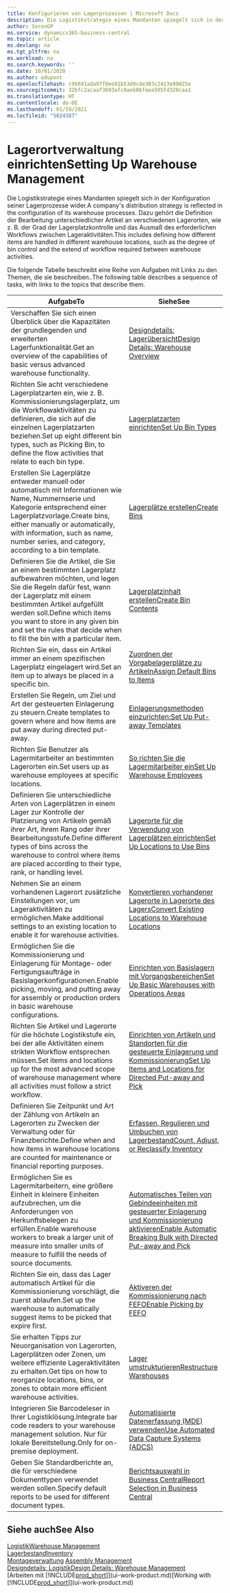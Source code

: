 ```yaml
---
title: Konfigurieren von Lagerprozessen | Microsoft Docs
description: Die Logistikstrategie eines Mandanten spiegelt sich in der Konfiguration seiner Lagerprozesse wider. Dazu gehört die Definition der Bearbeitung unterschiedlicher Artikel an verschiedenen Lagerorten, wie z. B. der Grad der Lagerplatzkontrolle und das Ausmaß des erforderlichen Workflows zwischen Lageraktivitäten.
author: SorenGP
ms.service: dynamics365-business-central
ms.topic: article
ms.devlang: na
ms.tgt_pltfrm: na
ms.workload: na
ms.search.keywords: ''
ms.date: 10/01/2020
ms.author: edupont
ms.openlocfilehash: c96691ada97f0ee91b53d9cde303c2413e99025e
ms.sourcegitcommit: 32bfc2acaaf3693afc9aeb86feea505fd328caa1
ms.translationtype: HT
ms.contentlocale: de-DE
ms.lasthandoff: 01/19/2021
ms.locfileid: "5024387"
---
```

# <a name="setting-up-warehouse-management"></a><span data-ttu-id="2086a-104">Lagerortverwaltung einrichten</span><span class="sxs-lookup"><span data-stu-id="2086a-104">Setting Up Warehouse Management</span></span>
<span data-ttu-id="2086a-105">Die Logistikstrategie eines Mandanten spiegelt sich in der Konfiguration seiner Lagerprozesse wider.</span><span class="sxs-lookup"><span data-stu-id="2086a-105">A company's distribution strategy is reflected in the configuration of its warehouse processes.</span></span> <span data-ttu-id="2086a-106">Dazu gehört die Definition der Bearbeitung unterschiedlicher Artikel an verschiedenen Lagerorten, wie z. B. der Grad der Lagerplatzkontrolle und das Ausmaß des erforderlichen Workflows zwischen Lageraktivitäten.</span><span class="sxs-lookup"><span data-stu-id="2086a-106">This includes defining how different items are handled in different warehouse locations, such as the degree of bin control and the extend of workflow required between warehouse activities.</span></span>  

 <span data-ttu-id="2086a-107">Die folgende Tabelle beschreibt eine Reihe von Aufgaben mit Links zu den Themen, die sie beschreiben..</span><span class="sxs-lookup"><span data-stu-id="2086a-107">The following table describes a sequence of tasks, with links to the topics that describe them.</span></span>   

|<span data-ttu-id="2086a-108">**Aufgabe**</span><span class="sxs-lookup"><span data-stu-id="2086a-108">**To**</span></span>|<span data-ttu-id="2086a-109">**Siehe**</span><span class="sxs-lookup"><span data-stu-id="2086a-109">**See**</span></span>|  
|------------|-------------|  
|<span data-ttu-id="2086a-110">Verschaffen Sie sich einen Überblick über die Kapazitäten der grundlegenden und erweiterten Lagerfunktionalität.</span><span class="sxs-lookup"><span data-stu-id="2086a-110">Get an overview of the capabilities of basic versus advanced warehouse functionality.</span></span>|[<span data-ttu-id="2086a-111">Designdetails: Lagerübersicht</span><span class="sxs-lookup"><span data-stu-id="2086a-111">Design Details: Warehouse Overview</span></span>](design-details-warehouse-overview.md)|  
|<span data-ttu-id="2086a-112">Richten Sie acht verschiedene Lagerplatzarten ein, wie z. B. Kommissionierungslagerplatz, um die Workflowaktivitäten zu definieren, die sich auf die einzelnen Lagerplatzarten beziehen.</span><span class="sxs-lookup"><span data-stu-id="2086a-112">Set up eight different bin types, such as Picking Bin, to define the flow activities that relate to each bin type.</span></span>|[<span data-ttu-id="2086a-113">Lagerplatzarten einrichten</span><span class="sxs-lookup"><span data-stu-id="2086a-113">Set Up Bin Types</span></span>](warehouse-how-to-set-up-bin-types.md)|  
|<span data-ttu-id="2086a-114">Erstellen Sie Lagerplätze entweder manuell oder automatisch mit Informationen wie Name, Nummernserie und Kategorie entsprechend einer Lagerplatzvorlage.</span><span class="sxs-lookup"><span data-stu-id="2086a-114">Create bins, either manually or automatically, with information, such as name, number series, and category, according to a bin template.</span></span>|[<span data-ttu-id="2086a-115">Lagerplätze erstellen</span><span class="sxs-lookup"><span data-stu-id="2086a-115">Create Bins</span></span>](warehouse-how-to-create-individual-bins.md)|  
|<span data-ttu-id="2086a-116">Definieren Sie die Artikel, die Sie an einem bestimmten Lagerplatz aufbewahren möchten, und legen Sie die Regeln dafür fest, wann der Lagerplatz mit einem bestimmten Artikel aufgefüllt werden soll.</span><span class="sxs-lookup"><span data-stu-id="2086a-116">Define which items you want to store in any given bin and set the rules that decide when to fill the bin with a particular item.</span></span>|[<span data-ttu-id="2086a-117">Lagerplatzinhalt erstellen</span><span class="sxs-lookup"><span data-stu-id="2086a-117">Create Bin Contents</span></span>](warehouse-how-to-set-up-bin-contents.md)|  
|<span data-ttu-id="2086a-118">Richten Sie ein, dass ein Artikel immer an einem spezifischen Lagerplatz eingelagert wird.</span><span class="sxs-lookup"><span data-stu-id="2086a-118">Set an item up to always be placed in a specific bin.</span></span>|[<span data-ttu-id="2086a-119">Zuordnen der Vorgabelagerplätze zu Artikeln</span><span class="sxs-lookup"><span data-stu-id="2086a-119">Assign Default Bins to Items</span></span>](warehouse-how-to-assign-default-bins-to-items.md)|
|<span data-ttu-id="2086a-120">Erstellen Sie Regeln, um Ziel und Art der gesteuerten Einlagerung zu steuern.</span><span class="sxs-lookup"><span data-stu-id="2086a-120">Create templates to govern where and how items are put away during directed put-away.</span></span>|[<span data-ttu-id="2086a-121">Einlagerungsmethoden einzurichten:</span><span class="sxs-lookup"><span data-stu-id="2086a-121">Set Up Put-away Templates</span></span>](warehouse-how-to-set-up-put-away-templates.md)|
|<span data-ttu-id="2086a-122">Richten Sie Benutzer als Lagermitarbeiter an bestimmten Lagerorten ein.</span><span class="sxs-lookup"><span data-stu-id="2086a-122">Set users up as warehouse employees at specific locations.</span></span>|[<span data-ttu-id="2086a-123">So richten Sie die Lagermitarbeiter ein</span><span class="sxs-lookup"><span data-stu-id="2086a-123">Set Up Warehouse Employees</span></span>](warehouse-how-to-set-up-warehouse-employees.md)|
|<span data-ttu-id="2086a-124">Definieren Sie unterschiedliche Arten von Lagerplätzen in einem Lager zur Kontrolle der Platzierung von Artikeln gemäß ihrer Art, ihrem Rang oder ihrer Bearbeitungsstufe.</span><span class="sxs-lookup"><span data-stu-id="2086a-124">Define different types of bins across the warehouse to control where items are placed according to their type, rank, or handling level.</span></span>|[<span data-ttu-id="2086a-125">Lagerorte für die Verwendung von Lagerplätzen einrichten</span><span class="sxs-lookup"><span data-stu-id="2086a-125">Set Up Locations to Use Bins</span></span>](warehouse-how-to-set-up-locations-to-use-bins.md)|
|<span data-ttu-id="2086a-126">Nehmen Sie an einem vorhandenen Lagerort zusätzliche Einstellungen vor, um Lageraktivitäten zu ermöglichen.</span><span class="sxs-lookup"><span data-stu-id="2086a-126">Make additional settings to an existing location to enable it for warehouse activities.</span></span>|[<span data-ttu-id="2086a-127">Konvertieren vorhandener Lagerorte in Lagerorte des Lagers</span><span class="sxs-lookup"><span data-stu-id="2086a-127">Convert Existing Locations to Warehouse Locations</span></span>](warehouse-how-to-convert-existing-locations-to-warehouse-locations.md)|
|<span data-ttu-id="2086a-128">Ermöglichen Sie die Kommissionierung und Einlagerung für Montage- oder Fertigungsaufträge in Basislagerkonfigurationen.</span><span class="sxs-lookup"><span data-stu-id="2086a-128">Enable picking, moving, and putting away for assembly or production orders in basic warehouse configurations.</span></span>|[<span data-ttu-id="2086a-129">Einrichten von Basislagern mit Vorgangsbereichen</span><span class="sxs-lookup"><span data-stu-id="2086a-129">Set Up Basic Warehouses with Operations Areas</span></span>](warehouse-how-to-set-up-basic-warehouses-with-operations-areas.md)|  
|<span data-ttu-id="2086a-130">Richten Sie Artikel und Lagerorte für die höchste Logistikstufe ein, bei der alle Aktivitäten einem strikten Workflow entsprechen müssen.</span><span class="sxs-lookup"><span data-stu-id="2086a-130">Set items and locations up for the most advanced scope of warehouse management where all activities must follow a strict workflow.</span></span>|[<span data-ttu-id="2086a-131">Einrichten von Artikeln und Standorten für die gesteuerte Einlagerung und Kommissionierung</span><span class="sxs-lookup"><span data-stu-id="2086a-131">Set Up Items and Locations for Directed Put-away and Pick</span></span>](warehouse-how-to-set-up-items-for-directed-put-away-and-pick.md)|  
|<span data-ttu-id="2086a-132">Definieren Sie Zeitpunkt und Art der Zählung von Artikeln an Lagerorten zu Zwecken der Verwaltung oder für Finanzberichte.</span><span class="sxs-lookup"><span data-stu-id="2086a-132">Define when and how items in warehouse locations are counted for maintenance or financial reporting purposes.</span></span>|[<span data-ttu-id="2086a-133">Erfassen, Regulieren und Umbuchen von Lagerbestand</span><span class="sxs-lookup"><span data-stu-id="2086a-133">Count, Adjust, or Reclassify Inventory</span></span>](inventory-how-count-adjust-reclassify.md)|
|<span data-ttu-id="2086a-134">Ermöglichen Sie es Lagermitarbeitern, eine größere Einheit in kleinere Einheiten aufzubrechen, um die Anforderungen von Herkunftsbelegen zu erfüllen.</span><span class="sxs-lookup"><span data-stu-id="2086a-134">Enable warehouse workers to break a larger unit of measure into smaller units of measure to fulfill the needs of source documents.</span></span>|[<span data-ttu-id="2086a-135">Automatisches Teilen von Gebindeeinheiten mit gesteuerter Einlagerung und Kommissionierung aktivieren</span><span class="sxs-lookup"><span data-stu-id="2086a-135">Enable Automatic Breaking Bulk with Directed Put-away and Pick</span></span>](warehouse-enable-automatic-breaking-bulk-with-directed-put-away-and-pick.md)|  
|<span data-ttu-id="2086a-136">Richten Sie ein, dass das Lager automatisch Artikel für die Kommissionierung vorschlägt, die zuerst ablaufen.</span><span class="sxs-lookup"><span data-stu-id="2086a-136">Set up the warehouse to automatically suggest items to be picked that expire first.</span></span>|[<span data-ttu-id="2086a-137">Aktiveren der Kommissionierung nach FEFO</span><span class="sxs-lookup"><span data-stu-id="2086a-137">Enable Picking by FEFO</span></span>](warehouse-picking-by-fefo.md)|
|<span data-ttu-id="2086a-138">Sie erhalten Tipps zur Neuorganisation von Lagerorten, Lagerplätzen oder Zonen, um weitere effiziente Lageraktivitäten zu erhalten.</span><span class="sxs-lookup"><span data-stu-id="2086a-138">Get tips on how to reorganize locations, bins, or zones to obtain more efficient warehouse activities.</span></span>|[<span data-ttu-id="2086a-139">Lager umstrukturieren</span><span class="sxs-lookup"><span data-stu-id="2086a-139">Restructure Warehouses</span></span>](warehouse-how-to-restructure-warehouses.md)|
|<span data-ttu-id="2086a-140">Integrieren Sie Barcodeleser in Ihrer Logistiklösung.</span><span class="sxs-lookup"><span data-stu-id="2086a-140">Integrate bar code readers to your warehouse management solution.</span></span> <span data-ttu-id="2086a-141">Nur für lokale Bereitstellung.</span><span class="sxs-lookup"><span data-stu-id="2086a-141">Only for on-premise deployment.</span></span>|[<span data-ttu-id="2086a-142">Automatisierte Datenerfassung (MDE) verwenden</span><span class="sxs-lookup"><span data-stu-id="2086a-142">Use Automated Data Capture Systems (ADCS)</span></span>](warehouse-use-automated-data-capture-systems-adcs.md)|
|<span data-ttu-id="2086a-143">Geben Sie Standardberichte an, die für verschiedene Dokumenttypen verwendet werden sollen.</span><span class="sxs-lookup"><span data-stu-id="2086a-143">Specify default reports to be used for different document types.</span></span>|[<span data-ttu-id="2086a-144">Berichtsauswahl in Business Central</span><span class="sxs-lookup"><span data-stu-id="2086a-144">Report Selection in Business Central</span></span>](across-report-selections.md)|

## <a name="see-also"></a><span data-ttu-id="2086a-145">Siehe auch</span><span class="sxs-lookup"><span data-stu-id="2086a-145">See Also</span></span>  
[<span data-ttu-id="2086a-146">Logistik</span><span class="sxs-lookup"><span data-stu-id="2086a-146">Warehouse Management</span></span>](warehouse-manage-warehouse.md)  
[<span data-ttu-id="2086a-147">Lagerbestand</span><span class="sxs-lookup"><span data-stu-id="2086a-147">Inventory</span></span>](inventory-manage-inventory.md)  
<span data-ttu-id="2086a-148">[Montageverwaltung](assembly-assemble-items.md)  </span><span class="sxs-lookup"><span data-stu-id="2086a-148">[Assembly Management](assembly-assemble-items.md)  </span></span>  
[<span data-ttu-id="2086a-149">Designdetails: Logistik</span><span class="sxs-lookup"><span data-stu-id="2086a-149">Design Details: Warehouse Management</span></span>](design-details-warehouse-management.md)  
<span data-ttu-id="2086a-150">[Arbeiten mit [!INCLUDE[prod_short](includes/prod_short.md)]](ui-work-product.md)</span><span class="sxs-lookup"><span data-stu-id="2086a-150">[Working with [!INCLUDE[prod_short](includes/prod_short.md)]](ui-work-product.md)</span></span>
